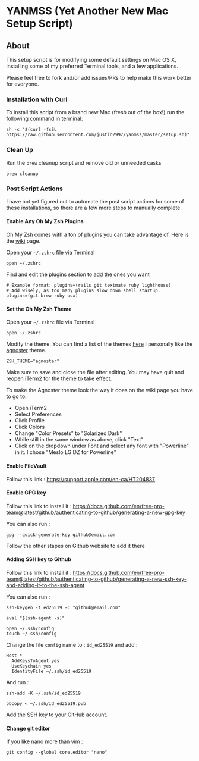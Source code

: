 # YANMSS (Yet Another New Mac Setup Script)

## About

This setup script is for modifying some default settings on Mac OS X, installing some of my preferred Terminal tools, and a few applications.

Please feel free to fork and/or add issues/PRs to help make this work better for everyone.

### Installation with Curl

To install this script from a brand new Mac (fresh out of the box!) run the following command in terminal:

``` shell
sh -c "$(curl -fsSL https://raw.githubusercontent.com/justin2997/yanmss/master/setup.sh)"
```

### Clean Up

Run the ``` brew ``` cleanup script and remove old or unneeded casks

``` shell
brew cleanup
```

### Post Script Actions

I have not yet figured out to automate the post script actions for some of these installations, so there are a few more steps to manually complete.

#### Enable Any Oh My Zsh Plugins

Oh My Zsh comes with a ton of plugins you can take advantage of. Here is the [wiki](https://github.com/ohmyzsh/ohmyzsh/wiki/Plugins) page.

Open your ``` ~/.zshrc ``` file via Terminal

``` shell
open ~/.zshrc
```

Find and edit the plugins section to add the ones you want

``` shell
# Example format: plugins=(rails git textmate ruby lighthouse)
# Add wisely, as too many plugins slow down shell startup.
plugins=(git brew ruby osx)
```

#### Set the Oh My Zsh Theme

Open your ``` ~/.zshrc ``` file via Terminal

``` shell
open ~/.zshrc
```

Modify the theme. You can find a list of the themes [here](https://github.com/ohmyzsh/ohmyzsh/wiki/Themes.) I personally like the [agnoster](https://github.com/ohmyzsh/ohmyzsh/wiki/Themes#agnoster) theme.

``` shell
ZSH_THEME="agnoster"
```

Make sure to save and close the file after editing. You may have quit and reopen iTerm2 for the theme to take effect.

To make the Agnoster theme look the way it does on the wiki page you have to go to:

- Open iTerm2
- Select Preferences
- Click Profile
- Click Colors
- Change "Color Presets" to "Solarized Dark"
- While still in the same window as above, click "Text"
- Click on the dropdown under Font and select any font with "Powerline" in it. I chose "Meslo LG DZ for Powerline"

#### Enable FileVault
Follow this link : https://support.apple.com/en-ca/HT204837

#### Enable GPG key
Follow this link to install it : https://docs.github.com/en/free-pro-team@latest/github/authenticating-to-github/generating-a-new-gpg-key

You can also run : 
```
gpg --quick-generate-key github@email.com
```
Follow the other stapes on Github website to add it there

#### Adding SSH key to Github
Follow this link to install it : https://docs.github.com/en/free-pro-team@latest/github/authenticating-to-github/generating-a-new-ssh-key-and-adding-it-to-the-ssh-agent

You can also run : 
```
ssh-keygen -t ed25519 -C "github@email.com"

eval "$(ssh-agent -s)"

open ~/.ssh/config
touch ~/.ssh/config
```

Change the file `config` name to : `id_ed25519` and add :
```
Host *
  AddKeysToAgent yes
  UseKeychain yes
  IdentityFile ~/.ssh/id_ed25519
```

And run : 
```
ssh-add -K ~/.ssh/id_ed25519

pbcopy < ~/.ssh/id_ed25519.pub
```
Add the SSH key to your GitHub account.

#### Change git editor
If you like nano more than vim : 
```
git config --global core.editor "nano"
```
